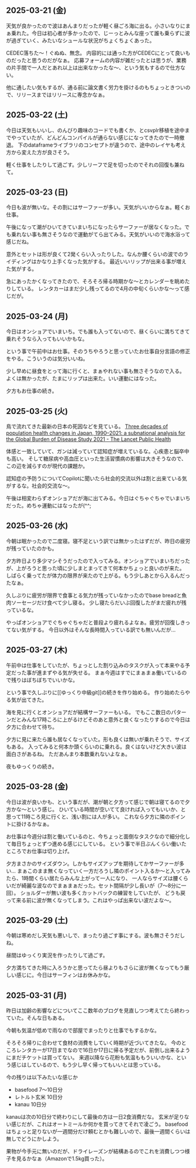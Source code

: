 ## 2025-03-21 (金)

天気が良かったので波はあんまりだったが軽く昼ごろ海に出る。小さいなりにまぁ乗れた。今日は初心者が多かったので、じーっとみんな座って誰も乗らずに波が過ぎていく、みたいなシュールな状況がちょくちょくあった。

CEDEC落ちた〜！ぐぬぬ、無念。
内容的には通った方がCEDECにとって良いものだったと思うのだがなぁ。
応募フォームの内容が雑だったとは思うが、業務の片手間で一人だとあれ以上は出来なかったな〜、という気もするので仕方ない。

他に通したい気もするが、通る前に論文書く労力を掛けるのもちょっときついので、リリースまではリリースに専念かなぁ。

## 2025-03-22 (土)

今日は天気もいいし、のんびり趣味のコードでも書くか、とcsvplr移植を途中までやっていたが、どんどんコンパイルが通らない感じになってきたので一時撤退。
下のdataframeライブラリのコンセプトが違うので、途中のレイヤも考え方から変えた方が良さそう。

軽く仕事をしたりして過ごす。少しリーフで足を切ったのでそれの回復も兼ねて。

## 2025-03-23 (日)

今日も波が無いな。その割にはサーファーが多い。天気がいいからなぁ。軽くお仕事。

午後になって潮がひいてきていまいちになったらサーファーが居なくなった。でも乗れない事も無さそうなので運動がてら出てみる。天気がいいので海水浴って感じだね。

意外とセットは形が良くて2発くらい入ったりした。なんか腰くらいの波でのライディングはかなり上手くなった気がする。
最近いいリップが出来る事が増えた気がする。

急にあったかくなってきたので、そろそろ帰る時期かな〜とカレンダーを眺めたりしている。
レンタカーはまだ少し残ってるので4月の中旬くらいかな〜って感じだが。

## 2025-03-24 (月)

今日はオンショアでいまいち。でも誰も入ってないので、昼くらいに満ちてきて乗れそうなら入ってもいいかもな。

という事で午前中はお仕事。そのうちやろうと思っていたお仕事自分言語の修正をやる。こういうのは気分いいね。

少し早めに昼食をとって海に行くと、まぁやれない事も無さそうなので入る。
よくは無かったが、たまにリップは出来た。いい運動にはなった。

夕方もお仕事の続き。

## 2025-03-25 (火)

鳥で流れてきた最新の日本の死因などを見ている。
[Three decades of population health changes in Japan, 1990–2021: a subnational analysis for the Global Burden of Disease Study 2021 - The Lancet Public Health](https://www.thelancet.com/journals/lanpub/article/PIIS2468-2667(25)00044-1/fulltext)

体感と一致していて、ガンは減っていて認知症が増えているな。心疾患と脳卒中も高い。
そして糖尿病や高血圧といった生活習慣病の影響は大きそうなので、この辺を減らすのが現代の課題か。

認知症の予防うについてCopilotに聞いたら社会的交流以外は割と出来ている気がするな。社会的交流な〜。

午後は相変わらずオンショアだが海に出てみる。今日はぐちゃぐちゃでいまいちだった。めちゃ運動にはなったが(^^;

## 2025-03-26 (水)

今朝は眠かったので二度寝。寝不足という訳では無かったはずだが、昨日の疲労が残っていたのかも。

夕方昨日より多少マシそうだったので入ってみる。オンショアでいまいちだったが、上がろうと思った頃に少しまとまってきて何本かちょっと良いのが来た。
しばらく乗ってたが体力の限界が来たので上がる。もう少しあとから入るんだったなぁ。

久しぶりに疲労が限界で食事とる気力が残っていなかったのでbase breadと魚肉ソーセージだけ食べて少し寝る。
少し寝たらだいぶ回復したがまだ疲れが残っているな。

やっぱオンショアでぐちゃぐちゃだと普段より疲れるよなぁ。疲労が回復しきってない気がする。
今日以外はそんな長時間入っている訳でも無いんだが…

## 2025-03-27 (木)

午前中は仕事をしていたが、ちょっとした割り込みのタスクが入って本来やる予定だった事が進まずやる気が失せる。
まぁ今週はすでにまぁまぁ働いているので残りはぼちぼちでいいかな。

という事で久しぶりに[[ゆっくり中級git]]の続きを作り始める。
作り始めたらやる気が出てきた。

海を見に行くとオンショアだが結構サーファーもいる。
でもここ数日のパターンだとみんな17時ころに上がるけどそのあと意外と良くなったりするので今日は夕方に合わせて待ち。

夕方に見に来たら誰も居なくなっていた。形も良くは無いが乗れそうで、サイズもある。
入ってみると何本か頭くらいのに乗れる。良くはないけど大きい波は面白さがあるね。
ただあんまり本数乗れないよなぁ。

夜もゆっくりの続き。

## 2025-03-28 (金)

今日は波が良いかも、という事だが、潮が朝と夕方って感じで朝は寝てるので夕方かな〜という感じ。
ひいている時間が空いてて良ければ入ってもいいか、と思って11時ころ見に行くと、浅い割には人が多い。
これなら夕方に隣のポイントに掛けるかなぁ。

お仕事は今週分は割と働いているのと、今ちょっと面倒なタスクなので細分化して毎日ちょっとずつ進める感じにしている。
という事で半日ぶんくらい働いたところでお仕事は切り上げ。

夕方まさかのサイズダウン。しかもサイズアップを期待してかサーファーが多い…
まぁこのまま無くなっていく一方だろうし隣のポイント入るか〜と入ってみたら、1時間くらい居たらみんな上がって一人になり、
一人ならサイズは腰くらいだが綺麗な波なのでまぁまぁだった。セット間隔が少し長いが（7〜8分に一回）。
ショルダーが無い波も多くカットバックの練習をしていたが、
どうも戻って来る前に波が無くなってしまう。これはやっぱ出来ない波だよな〜。

## 2025-03-29 (土)

今朝は寒めだし天気も悪いしで、まったり過ごす事にする。波も無さそうだしね。

昼間はゆっくり実況を作ったりして過ごす。

夕方満ちてきた時に入ろうかと思ってたら昼よりもさらに波が無くなってもう厳しい感じに。今日はサーフィンはお休みかな。

## 2025-03-31 (月)

昨日は加齢の影響などについてここ数年のブログを見直しつつ考えてたら終わっていた。そんな日もある。

今朝も気温が低めで雨なので部屋でまったりと仕事でもするかな。

そろそろ帰りに合わせて食材の消費をしていく時期が近づいてきたな。
今のところレンタカーが17日までなので16日か17日に帰る予定だが、前倒し出来るようにまだチケットは買ってない。
来週以降なら花粉も気温ももういいかな、という感じはしているので、もう少し早く帰ってもいいとは思っている。

今の残りは以下みたいな感じか

- basefood 7〜10日分
- レトルト玄米 10日分
- kanau 10日分

kanauは次の10日分で終わりにして最後の方は一日2食消費だな。
玄米が足りない感じだが、これはオートミールか何かを買ってきてそれで凌ごう。
basefoodはちょっと足りないが一週間分だけ頼むとかも難しいので、最後一週間くらいは無しでどうにかしよう。

果物が今手元に無いのだが、ドライレーズンが結構あるのでこれを消費しつつ様子を見るかなぁ（Amazonで1.5kg買った）。